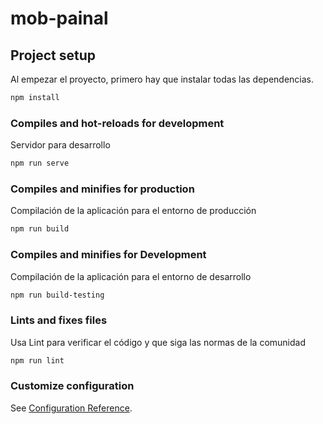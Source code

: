 # mob-painal

## Project setup

Al empezar el proyecto, primero hay que instalar todas las dependencias.

```bash
npm install
```

### Compiles and hot-reloads for development

Servidor para desarrollo

```bash
npm run serve
```

### Compiles and minifies for production

Compilación de la aplicación para el entorno de producción

```bash
npm run build
```

### Compiles and minifies for Development

Compilación de la aplicación para el entorno de desarrollo

```bash
npm run build-testing
```

### Lints and fixes files

Usa Lint para verificar el código y que siga las normas de la comunidad

```bash
npm run lint
```

### Customize configuration

See [Configuration Reference](https://cli.vuejs.org/config/).
